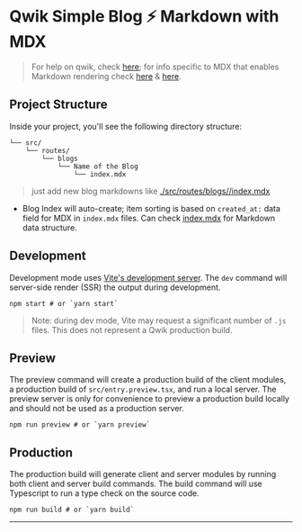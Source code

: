 # Qwik Simple Blog ⚡️ Markdown with MDX

> For help on qwik, check [here](https://qwik.dev/); for info specific to MDX that enables Markdown rendering check [here](https://qwik.dev/docs/guides/mdx/) & [here](https://mdxjs.com/).

## Project Structure

Inside your project, you'll see the following directory structure:

```
└── src/
    └── routes/
        └── blogs
            └── Name of the Blog
                └── index.mdx
```

> just add new blog markdowns like [./src/routes/blogs/<blog-name-directory>/index.mdx](src/routes/blogs/first-blog/index.mdx)

* Blog Index will auto-create; item sorting is based on `created_at:` data field for MDX in `index.mdx` files. Can check [index.mdx](src/routes/blogs/blog-with-qwik/index.mdx) for Markdown data structure.


## Development

Development mode uses [Vite's development server](https://vitejs.dev/). The `dev` command will server-side render (SSR) the output during development.

```shell
npm start # or `yarn start`
```

> Note: during dev mode, Vite may request a significant number of `.js` files. This does not represent a Qwik production build.

## Preview

The preview command will create a production build of the client modules, a production build of `src/entry.preview.tsx`, and run a local server. The preview server is only for convenience to preview a production build locally and should not be used as a production server.

```shell
npm run preview # or `yarn preview`
```

## Production

The production build will generate client and server modules by running both client and server build commands. The build command will use Typescript to run a type check on the source code.

```shell
npm run build # or `yarn build`
```

---

